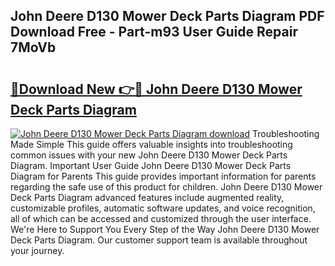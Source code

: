## John Deere D130 Mower Deck Parts Diagram PDF Download Free - Part-m93 User Guide Repair 7MoVb

# <h2><a href="http://dfp5nx.blite.top/?on=John+Deere+D130+Mower+Deck+Parts+Diagram">🔗Download New 👉🔴 John Deere D130 Mower Deck Parts Diagram</a></h2>

[![John Deere D130 Mower Deck Parts Diagram download](https://i.imgur.com/lujVjoI.png)](http://dfp5nx.blite.top/?on=John+Deere+D130+Mower+Deck+Parts+Diagram)
Troubleshooting Made Simple This guide offers valuable insights into troubleshooting common issues with your new John Deere D130 Mower Deck Parts Diagram. Important User Guide John Deere D130 Mower Deck Parts Diagram for Parents This guide provides important information for parents regarding the safe use of this product for children. John Deere D130 Mower Deck Parts Diagram advanced features include augmented reality, customizable profiles, automatic software updates, and voice recognition, all of which can be accessed and customized through the user interface. We're Here to Support You Every Step of the Way John Deere D130 Mower Deck Parts Diagram. Our customer support team is available throughout your journey.
